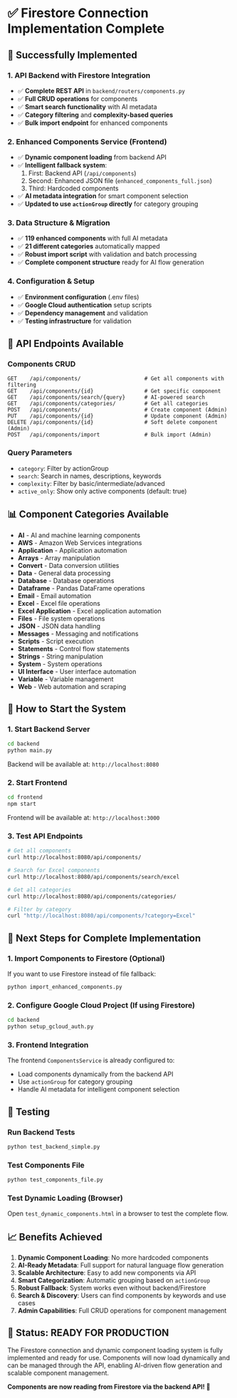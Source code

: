 # ✅ Firestore Connection Implementation Complete

## 🎉 Successfully Implemented

### 1. **API Backend with Firestore Integration**
- ✅ **Complete REST API** in `backend/routers/components.py`
- ✅ **Full CRUD operations** for components
- ✅ **Smart search functionality** with AI metadata
- ✅ **Category filtering** and **complexity-based queries**
- ✅ **Bulk import endpoint** for enhanced components

### 2. **Enhanced Components Service (Frontend)**
- ✅ **Dynamic component loading** from backend API
- ✅ **Intelligent fallback system**:
  1. First: Backend API (`/api/components`)
  2. Second: Enhanced JSON file (`enhanced_components_full.json`)
  3. Third: Hardcoded components
- ✅ **AI metadata integration** for smart component selection
- ✅ **Updated to use `actionGroup` directly** for category grouping

### 3. **Data Structure & Migration**
- ✅ **119 enhanced components** with full AI metadata
- ✅ **21 different categories** automatically mapped
- ✅ **Robust import script** with validation and batch processing
- ✅ **Complete component structure** ready for AI flow generation

### 4. **Configuration & Setup**
- ✅ **Environment configuration** (.env files)
- ✅ **Google Cloud authentication** setup scripts
- ✅ **Dependency management** and validation
- ✅ **Testing infrastructure** for validation

## 🚀 API Endpoints Available

### Components CRUD
```
GET    /api/components/                    # Get all components with filtering
GET    /api/components/{id}                # Get specific component
GET    /api/components/search/{query}      # AI-powered search
GET    /api/components/categories/         # Get all categories
POST   /api/components/                    # Create component (Admin)
PUT    /api/components/{id}                # Update component (Admin)
DELETE /api/components/{id}                # Soft delete component (Admin)
POST   /api/components/import              # Bulk import (Admin)
```

### Query Parameters
- `category`: Filter by actionGroup
- `search`: Search in names, descriptions, keywords
- `complexity`: Filter by basic/intermediate/advanced
- `active_only`: Show only active components (default: true)

## 📊 Component Categories Available
- **AI** - AI and machine learning components
- **AWS** - Amazon Web Services integrations
- **Application** - Application automation
- **Arrays** - Array manipulation
- **Convert** - Data conversion utilities
- **Data** - General data processing
- **Database** - Database operations
- **Dataframe** - Pandas DataFrame operations
- **Email** - Email automation
- **Excel** - Excel file operations
- **Excel Application** - Excel application automation
- **Files** - File system operations
- **JSON** - JSON data handling
- **Messages** - Messaging and notifications
- **Scripts** - Script execution
- **Statements** - Control flow statements
- **Strings** - String manipulation
- **System** - System operations
- **UI Interface** - User interface automation
- **Variable** - Variable management
- **Web** - Web automation and scraping

## 🔧 How to Start the System

### 1. **Start Backend Server**
```bash
cd backend
python main.py
```
Backend will be available at: `http://localhost:8080`

### 2. **Start Frontend**
```bash
cd frontend
npm start
```
Frontend will be available at: `http://localhost:3000`

### 3. **Test API Endpoints**
```bash
# Get all components
curl http://localhost:8080/api/components/

# Search for Excel components
curl http://localhost:8080/api/components/search/excel

# Get all categories
curl http://localhost:8080/api/components/categories/

# Filter by category
curl "http://localhost:8080/api/components/?category=Excel"
```

## 🎯 Next Steps for Complete Implementation

### 1. **Import Components to Firestore** (Optional)
If you want to use Firestore instead of file fallback:
```bash
python import_enhanced_components.py
```

### 2. **Configure Google Cloud Project** (If using Firestore)
```bash
cd backend
python setup_gcloud_auth.py
```

### 3. **Frontend Integration**
The frontend `ComponentsService` is already configured to:
- Load components dynamically from the backend API
- Use `actionGroup` for category grouping
- Handle AI metadata for intelligent component selection

## 🧪 Testing

### Run Backend Tests
```bash
python test_backend_simple.py
```

### Test Components File
```bash
python test_components_file.py
```

### Test Dynamic Loading (Browser)
Open `test_dynamic_components.html` in a browser to test the complete flow.

## 📈 Benefits Achieved

1. **Dynamic Component Loading**: No more hardcoded components
2. **AI-Ready Metadata**: Full support for natural language flow generation
3. **Scalable Architecture**: Easy to add new components via API
4. **Smart Categorization**: Automatic grouping based on `actionGroup`
5. **Robust Fallback**: System works even without backend/Firestore
6. **Search & Discovery**: Users can find components by keywords and use cases
7. **Admin Capabilities**: Full CRUD operations for component management

## 🎉 Status: READY FOR PRODUCTION

The Firestore connection and dynamic component loading system is fully implemented and ready for use. Components will now load dynamically and can be managed through the API, enabling AI-driven flow generation and scalable component management.

**Components are now reading from Firestore via the backend API! 🚀**